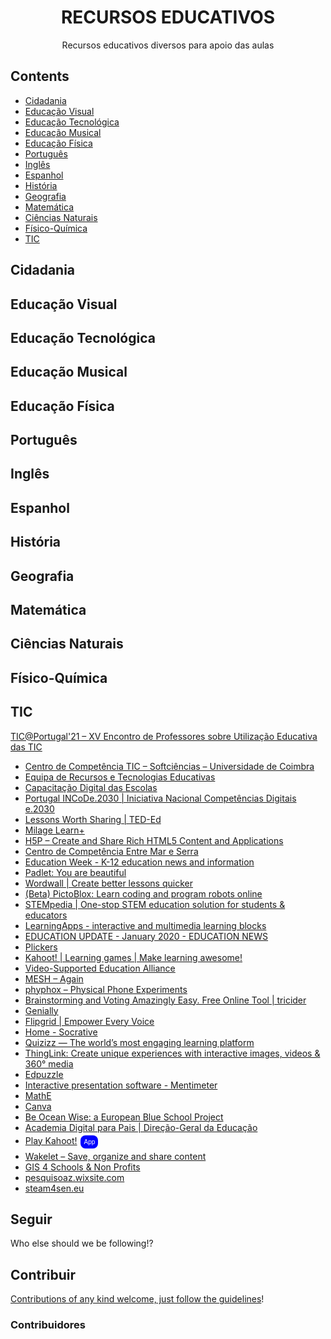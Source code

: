 <div align="center">

<!-- title -->

<!--lint ignore no-dead-urls-->
# RECURSOS EDUCATIVOS

<!-- subtitle -->

Recursos educativos diversos para apoio das aulas

<!-- image -->

<!-- <a href="" target="_blank" rel="noopener noreferrer">
  <img src="" />
</a> -->

<!-- description -->

</div>

<!-- TOC -->

## Contents

- [Cidadania](#cidadania)
- [Educação Visual](#eduvis)
- [Educação Tecnológica](#edutec)
- [Educação Musical](#edumus)
- [Educação Física](#edufis)
- [Português](#portugues)
- [Inglês](#ingles)
- [Espanhol](#espanhol)
- [História](#historia)
- [Geografia](#geografia)
- [Matemática](#matematica)
- [Ciências Naturais](#ciencias)
- [Físico-Química](#fisqui)
- [TIC](#tic)

<!-- CONTENT -->

## Cidadania
## Educação Visual
## Educação Tecnológica
## Educação Musical
## Educação Física
## Português
## Inglês
## Espanhol
## História
## Geografia
## Matemática
## Ciências Naturais
## Físico-Química
## TIC

[TIC@Portugal'21 – XV Encontro de Professores sobre Utilização Educativa das TIC](http://wordpress.educom.pt/TIC-Portugal-21/)

- [Centro de Competência TIC – Softciências – Universidade de Coimbra](https://softciencias.pt/wp/)
- [Equipa de Recursos e Tecnologias Educativas](https://www.erte.dge.mec.pt/)
- [Capacitação Digital das Escolas](https://digital.dge.mec.pt/)
- [Portugal INCoDe.2030 | Iniciativa Nacional Competências Digitais e.2030](https://www.incode2030.gov.pt/)
- [Lessons Worth Sharing | TED-Ed](https://ed.ted.com/)
- [Milage Learn+](https://www.milage.io/)
- [H5P – Create and Share Rich HTML5 Content and Applications](https://h5p.org/)
- [Centro de Competência Entre Mar e Serra](https://www.ccems.pt/)
- [Education Week - K-12 education news and information](https://www.edweek.org/)
- [Padlet: You are beautiful](https://padlet.com/)
- [Wordwall | Create better lessons quicker](https://wordwall.net/)
- [(Beta) PictoBlox: Learn coding and program robots online](https://pictoblox.ai/)
- [STEMpedia | One-stop STEM education solution for students & educators](https://thestempedia.com/)
- [LearningApps - interactive and multimedia learning blocks](https://learningapps.org/)
- [EDUCATION UPDATE - January 2020 - EDUCATION NEWS](http://www.educationupdate.com/)
- [Plickers](https://www.plickers.com/)
- [Kahoot! | Learning games | Make learning awesome!](https://kahoot.com/)
- [Video-Supported Education Alliance](http://visualproject.eu/)
- [MESH – Again](http://www.meshguides.org/)
- [phyphox – Physical Phone Experiments](https://phyphox.org/)
- [Brainstorming and Voting Amazingly Easy. Free Online Tool | tricider](https://www.tricider.com/home)
- [Genially](https://genial.ly/)
- [Flipgrid | Empower Every Voice](https://info.flipgrid.com/)
- [Home - Socrative](https://www.socrative.com/)
- [Quizizz — The world’s most engaging learning platform](https://quizizz.com/)
- [ThingLink: Create unique experiences with interactive images, videos & 360° media](https://www.thinglink.com/)
- [Edpuzzle](https://edpuzzle.com/)
- [Interactive presentation software - Mentimeter](https://www.mentimeter.com/)
- [MathE](http://mathe.pixel-online.org/)
- [Canva](https://www.canva.com/)
- [Be Ocean Wise: a European Blue School Project](https://sites.google.com/agrupalbertoiria.edu.pt/beoceanwiseaneuropeanblueschoo/who-we-are)
- [Academia Digital para Pais | Direção-Geral da Educação](https://www.dge.mec.pt/academia-digital-para-pais)
- [Play Kahoot!](https://kahoot.it/)
<button style="background-color: blue;border: none;
color: white;padding: 5px;text-align: center;
text-decoration: none;display: inline-block;
font-size: 10px;margin: 4px 2px;border-radius: 8px;">App</button>
- [Wakelet – Save, organize and share content](https://wakelet.com/)
- [GIS 4 Schools & Non Profits](http://www.gis4schools.org/)
- [pesquisoaz.wixsite.com](https://pesquisoaz.wixsite.com/index)
- [steam4sen.eu](https://www.steam4sen.eu/en/)

<!-- END CONTENT -->

## Seguir

<!-- list people worth following on social sites (Twitter, LinkedIn, GitHub, YouTube etc.) -->

Who else should we be following!?

## Contribuir

[Contributions of any kind welcome, just follow the guidelines](contributing.md)!

### Contribuidores

<!-- [Thanks goes to these contributors](https://github.com/TODO_YOUR_REPO_NAME_HERE/graphs/contributors)! -->
